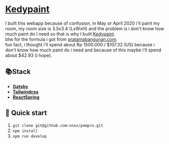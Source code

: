 # [Kedypaint](https://kedypaint.bykevin.work/)

I built this webapp because of confusion, in May or April 2020 i'll paint my room, my room size is 3.5x3.4 (LxWxH) and the problem is i don't know how much paint do i need so that is why I built [Kedypaint](https://kedypaint.bykevin.work/).
<br>
btw for the formula i got from [pratamabangunan.com](https://www.pratamabangunan.com/id/tips-and-trick/panduan-penghitungan-kebutuhan-cat).
<br>
fun fact, i thought i'll spend about Rp 1500.000 / $107.32 (US) because i don't know how much paint do i need and because of this maybe i'll spend about $42.93 (i hope).

## 📚Stack
* [**Gatsby**](https://www.gatsbyjs.org/)
* [**Tailwindcss**](https://tailwindcss.com/)
* [**ReactSpring**](https://www.react-spring.io/)

## 🚀 Quick start
1. `git clone git@github.com:vnxx/pempro.git`
2. `npm install`
3. `npm run develop`
